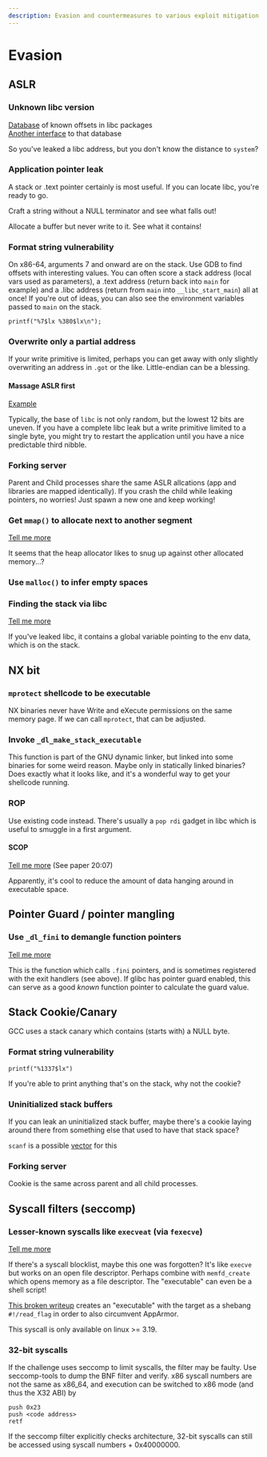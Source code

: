 ```yaml
---
description: Evasion and countermeasures to various exploit mitigation mechanisms.
---
```


# Evasion

## ASLR

### Unknown libc version

[Database](https://libc.blukat.me/) of known offsets in libc packages  
[Another interface](https://libc.rip/) to that database

So you've leaked a libc address, but you don't know the distance to `system`?

### Application pointer leak

A stack or .text pointer certainly is most useful. If you can locate libc, you're ready to go.

Craft a string without a NULL terminator and see what falls out!

Allocate a buffer but never write to it. See what it contains!

### Format string vulnerability

On x86-64, arguments 7 and onward are on the stack. Use GDB to find offsets with interesting values. You can often score a stack address \(local vars used as parameters\), a .text address \(return back into `main` for example\) and a .libc address \(return from `main` into `__libc_start_main`\) all at once! If you're out of ideas, you can also see the environment variables passed to `main` on the stack.

```text
printf("%7$lx %380$lx\n");
```

### Overwrite only a partial address

If your write primitive is limited, perhaps you can get away with only slightly overwriting an address in `.got` or the like. Little-endian can be a blessing.

#### Massage ASLR first

[Example](https://ctftime.org/writeup/27030)

Typically, the base of `libc` is not only random, but the lowest 12 bits are uneven. If you have a complete libc leak but a write primitive limited to a single byte, you might try to restart the application until you have a nice predictable third nibble.

### Forking server

Parent and Child processes share the same ASLR allcations \(app and libraries are mapped identically\). If you crash the child while leaking pointers, no worries! Just spawn a new one and keep working!

### Get `mmap()` to allocate next to another segment

[Tell me more](https://amritabi0s.wordpress.com/2016/06/11/asis-ctf-quals-2016-b00ks-writeup/)

It seems that the heap allocator likes to snug up against other allocated memory...?

### Use `malloc()` to infer empty spaces

### Finding the stack via libc

[Tell me more](https://0xabe.io/ctf/exploit/2016/04/24/BlazeCTF-dmail.html)

If you've leaked libc, it contains a global variable pointing to the env data, which is on the stack.

## NX bit

### `mprotect` shellcode to be executable

NX binaries never have Write and eXecute permissions on the same memory page. If we can call `mprotect`, that can be adjusted.

### Invoke `_dl_make_stack_executable`

This function is part of the GNU dynamic linker, but linked into some binaries for some weird reason. Maybe only in statically linked binaries? Does exactly what it looks like, and it's a wonderful way to get your shellcode running.

### ROP

Use existing code instead. There's usually a `pop rdi` gadget in libc which is useful to smuggle in a first argument.

#### SCOP

[Tell me more](https://www.alchemistowl.org/pocorgtfo/pocorgtfo20.pdf) \(See paper 20:07\)

Apparently, it's cool to reduce the amount of data hanging around in executable space.

## Pointer Guard / pointer mangling

### Use `_dl_fini` to demangle function pointers

[Tell me more](https://m101.github.io/binholic/2017/05/20/notes-on-abusing-exit-handlers.html)

This is the function which calls `.fini` pointers, and is sometimes registered with the exit handlers \(see above\). If glibc has pointer guard enabled, this can serve as a good _known_ function pointer to calculate the guard value.

## Stack Cookie/Canary

GCC uses a stack canary which contains \(starts with\) a NULL byte.

### Format string vulnerability

`printf("%1337$lx")`

If you're able to print anything that's on the stack, why not the cookie?

### Uninitialized stack buffers

If you can leak an uninitialized stack buffer, maybe there's a cookie laying around there from something else that used to have that stack space?

`scanf` is a possible [vector](../general/hints.md#scanf) for this

### Forking server

Cookie is the same across parent and all child processes.

## Syscall filters \(seccomp\)

### Lesser-known syscalls like `execveat` \(via `fexecve`\)

[Tell me more](https://magisterquis.github.io/2018/03/31/in-memory-only-elf-execution.html)

If there's a syscall blocklist, maybe this one was forgotten? It's like `execve` but works on an open file descriptor. Perhaps combine with `memfd_create` which opens memory as a file descriptor. The "executable" can even be a shell script!

[This broken writeup](https://ctftime.org/writeup/17907) creates an "executable" with the target as a shebang `#!/read_flag` in order to also circumvent AppArmor.

This syscall is only available on linux &gt;= 3.19.

### 32-bit syscalls

If the challenge uses seccomp to limit syscalls, the filter may be faulty. Use seccomp-tools to dump the BNF filter and verify. x86 syscall numbers are not the same as x86\_64, and execution can be switched to x86 mode \(and thus the X32 ABI\) by

```text
push 0x23
push <code address>
retf
```

If the seccomp filter explicitly checks architecture, 32-bit syscalls can still be accessed using syscall numbers + 0x40000000.

